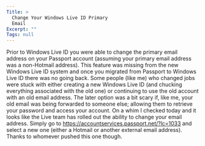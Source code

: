 ```yaml
---
Title: >
  Change Your Windows Live ID Primary
  Email
Excerpt: ""
Tags: null
---
```

Prior to Windows Live ID you were able to change the primary email address on your Passport account (assuming your primary email address was a non-Hotmail address). This feature was missing from the new Windows Live ID system and once you migrated from Passport to Windows Live ID there was no going back. 
 Some people (like me) who changed jobs were stuck with either creating a new Windows Live ID (and chucking everything associated with the old one) or continuing to use the old account with an old email address. The later option was a bit scary if, like me, your old email was being forwarded to someone else; allowing them to retrieve your password and access your account. 
 On a whim I checked today and it looks like the Live team has rolled out the ability to change your email address. Simply go to <a title="https://accountservices.passport.net/?lc=1033" href="https://accountservices.passport.net/?lc=1033">https://accountservices.passport.net/?lc=1033</a> and select a new one (either a Hotmail or another external email address). 
 Thanks to whomever pushed this one though. 
